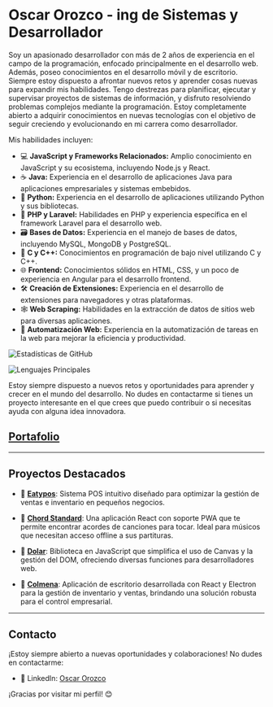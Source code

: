 # Oscar Orozco - ing de Sistemas y Desarrollador

Soy un apasionado desarrollador con más de 2 años de experiencia en el campo de la programación, enfocado principalmente en el desarrollo web. Además, poseo conocimientos en el desarrollo móvil y de escritorio. Siempre estoy dispuesto a afrontar nuevos retos y aprender cosas nuevas para expandir mis habilidades. Tengo destrezas para planificar, ejecutar y supervisar proyectos de sistemas de información, y disfruto resolviendo problemas complejos mediante la programación. Estoy completamente abierto a adquirir conocimientos en nuevas tecnologías con el objetivo de seguir creciendo y evolucionando en mi carrera como desarrollador.

Mis habilidades incluyen:

- 💻 **JavaScript y Frameworks Relacionados:** Amplio conocimiento en JavaScript y su ecosistema, incluyendo Node.js y React.
- ☕ **Java:** Experiencia en el desarrollo de aplicaciones Java para aplicaciones empresariales y sistemas embebidos.
- 🐍 **Python:** Experiencia en el desarrollo de aplicaciones utilizando Python y sus bibliotecas.
- 🚀 **PHP y Laravel:** Habilidades en PHP y experiencia específica en el framework Laravel para el desarrollo web.
- 🗃️ **Bases de Datos:** Experiencia en el manejo de bases de datos, incluyendo MySQL, MongoDB y PostgreSQL.
- 🔧 **C y C++:** Conocimientos en programación de bajo nivel utilizando C y C++.
- 🌐 **Frontend:** Conocimientos sólidos en HTML, CSS, y un poco de experiencia en Angular para el desarrollo frontend.
- 🛠️ **Creación de Extensiones:** Experiencia en el desarrollo de extensiones para navegadores y otras plataformas.
- 🕸️ **Web Scraping:** Habilidades en la extracción de datos de sitios web para diversas aplicaciones.
- 🤖 **Automatización Web:** Experiencia en la automatización de tareas en la web para mejorar la eficiencia y productividad.
  
![Estadísticas de GitHub](https://github-readme-stats.vercel.app/api?username=OrozcoOscar&theme=tokyonight&show_icons=true)

![Lenguajes Principales](https://github-readme-stats.vercel.app/api/top-langs/?username=OrozcoOscar&layout=compact&theme=tokyonight)

Estoy siempre dispuesto a nuevos retos y oportunidades para aprender y crecer en el mundo del desarrollo. No dudes en contactarme si tienes un proyecto interesante en el que crees que puedo contribuir o si necesitas ayuda con alguna idea innovadora.
## [Portafolio](https://portafolio-oscar-orozco.netlify.app/)

---

## Proyectos Destacados

- 📱 **[Eatypos](https://eatypos.com/)**: Sistema POS intuitivo diseñado para optimizar la gestión de ventas e inventario en pequeños negocios.

- 📱 **[Chord Standard](https://chordstandard.onrender.com/)**: Una aplicación React con soporte PWA que te permite encontrar acordes de canciones para tocar. Ideal para músicos que necesitan acceso offline a sus partituras.

- 📱 **[Dolar](https://github.com/OrozcoOscar/Dolar)**: Biblioteca en JavaScript que simplifica el uso de Canvas y la gestión del DOM, ofreciendo diversas funciones para desarrolladores web.

- 📱 **[Colmena](https://orozcooscar.github.io/colmena/)**: Aplicación de escritorio desarrollada con React y Electron para la gestión de inventario y ventas, brindando una solución robusta para el control empresarial.

---

## Contacto

¡Estoy siempre abierto a nuevas oportunidades y colaboraciones! No dudes en contactarme:

- 💼 LinkedIn: [Oscar Orozco](https://www.linkedin.com/in/oscarorozcopacheco/)

¡Gracias por visitar mi perfil! 😊
